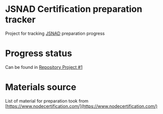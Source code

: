# JSNAD Certification preparation tracker
Project for tracking [JSNAD](https://training.linuxfoundation.org/certification/jsnad/) preparation progress

# Progress status
Can be found in [Repository Project #1](https://github.com/rodion-arr/jsnad-certification-preparation/projects/1)

# Materials source
List of material for preparation took from [https://www.nodecertification.com/](https://www.nodecertification.com/)
